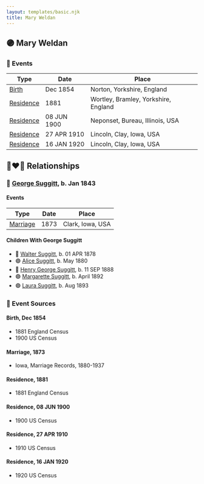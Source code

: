 ```yaml
---
layout: templates/basic.njk
title: Mary Weldan
---
```

## 🟣 Mary Weldan

### 📆 Events

Type | Date | Place
------ | ------ | ------
[Birth](#event-event-3) | Dec 1854 | Norton, Yorkshire, England
[Residence](#event-event-0) | 1881 | Wortley, Bramley, Yorkshire, England
[Residence](#event-event-1) | 08 JUN 1900 | Neponset, Bureau, Illinois, USA
[Residence](#event-event-2) | 27 APR 1910 | Lincoln, Clay, Iowa, USA
[Residence](#event-event-3) | 16 JAN 1920 | Lincoln, Clay, Iowa, USA

## 👩‍❤️‍👨 Relationships

### 🔵 [George Suggitt](/people/4/48171276), b. Jan 1843

#### Events

Type | Date | Place
------ | ------ | ------
[Marriage](#event-family-0-event-0) | 1873 | Clark, Iowa, USA
#### Children With George Suggitt
* 🔵 [Walter Suggitt](/people/4/45804510), b. 01 APR 1878
* 🟣 [Alice Suggitt](/people/9/95727407), b. May 1880
* 🔵 [Henry George Suggitt](/people/7/7271894), b. 11 SEP 1888
* 🟣 [Margarette Suggitt](/people/6/62628030), b. April 1892
* 🟣 [Laura Suggitt](/people/9/99639932), b. Aug 1893
### 📰 Event Sources

#### <a id="event-event-3"></a> Birth, Dec 1854
* 1881 England Census
* 1900 US Census

#### <a id="event-family-0-event-0"></a> Marriage, 1873
* Iowa, Marriage Records, 1880-1937

#### <a id="event-event-0"></a> Residence, 1881
* 1881 England Census

#### <a id="event-event-1"></a> Residence, 08 JUN 1900
* 1900 US Census

#### <a id="event-event-2"></a> Residence, 27 APR 1910
* 1910 US Census
#### <a id="event-event-3"></a> Residence, 16 JAN 1920
* 1920 US Census

